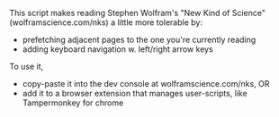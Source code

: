 This script makes reading Stephen Wolfram's "New Kind of Science" (wolframscience.com/nks) a little more tolerable by:

- prefetching adjacent pages to the one you're currently reading
- adding keyboard navigation w. left/right arrow keys

To use it,

- copy-paste it into the dev console at wolframscience.com/nks, OR
- add it to a browser extension that manages user-scripts, like Tampermonkey for chrome
